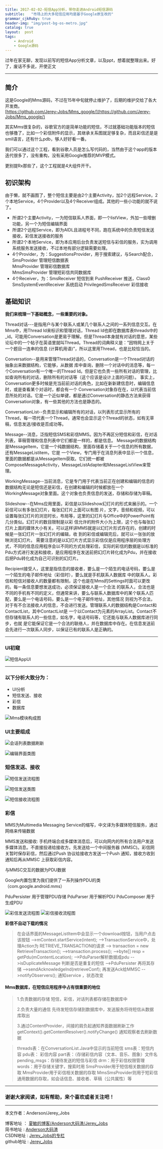 ```yaml
---
title: 2017-02-02-短信App分析，带你走进Android短信源码 
subtitle:   "市场上的大多短信应用均是基于Google原生改的"
grammar_cjkRuby: true
header-img: "img/post-bg-os-metro.jpg"
catalog: true
layout:  post
tags:
    - Android
    - Google源码
---
```


过年在家无聊，发现以前写的短信App分析文章，以及ppt，想着就整理出来。好了，废话不多说，开使正文

----------

## 简介

这是Google的Mms源码，不过在15年中旬就停止维护了，后期的维护交给了各大开发商。<br>
[https://github.com/Jerey-Jobs/Mms_google/](https://github.com/Jerey-Jobs/Mms_google/)

其实Mms很复杂的，谷歌官方的是简单功能的短信，不过就基础功能版本的短信也够撸了，比如一个彩信附件的显示，其继承关系图就足够复杂，而且彩信还是是smil语言，还有什么pdb，够人好好看一番。

我们可以通过这个工程，看到谷歌人员是怎么写代码的，当然由于这个app的版本迭代很多了，没有重构，没有采用Google推荐的MVP模式。

更别提Rx那些了，这个工程就是4大组件开干。

## 初识架构

由于懒，就不画图了，整个短信主要是由2个主要Activity，加2个远程Service，2个本地Service，4个Provider以及4个Receiver组成。其他的一些小功能的就不说了。

- 所谓2个主要Activity，一为短信联系人界面，即一个listView，外加一些增删功能，另一个为短信编辑界面
- 所谓2个远程Service，即为AIDL且进程号不同，跑在系统中的负责短信发送接收，彩信发送接收的服务
- 所谓2个本地Service，即为本应用后台负责发送短信与彩信的服务，实为调用系统服务发送接收，不过本地有部分逻辑需要处理。
- 4个Provider，为：SuggestionsProvider，用于搜索建议，与Search配合，<br>
                  SmsProvider 管理短信数据表<br>
                  MmsProvider 管理彩信数据库<br>
                  MmsSmsProvider 管理短彩信共同数据库<br>
- 4个Receiver，为：SmsReceiver 短信到来
                  PushReceiver 推送，Class0
                  SmsSystemEventReceiver  系统启动
                  PrivilegedSmsReceiver 彩信接收
                  

## 基础知识

**我们来梳理一下基础概念，一些重要的对象。**

Thread对话---是指用户与某个联系人或某几个联系人之间的一系列信息交互。在Mms中，用Thread Id来标识和管理对话，Thread Id也即在数据库表threads中的_id。可能用Conversation是更易于理解。但是Thread本身就有对话的意思，某些论坛中的一个帖子在英语里就叫Thread。Thread的词典释义是：”因特网上关于一个题目一连串的信息 (计算机用语)”，所以这里用Thread，也是比较恰当的。

Conversation--是用来管理Thread对话的，Conversation是一个Thread对话的抽象出来数据结构，它能够，从数据 库中查询，删除一个对话中的消息等，每一个Conversation有一个唯一的Thread Id。但是它也负责一些所有对话的管理，比如查询所有的对话，删除所有的对话等（这个应该是设计上面的问题）。
事实上，Conversation更多时候是充当前前对话的角色，比如在新新建信息时，编辑信息时，或是查看某个对话时，都会有一个 Conversation对象存在在，以代表当前信息所处的对话。它是一个近似单键，都是通过Conversation的静态方法来获得 Conversation对象，有一些其他的方法也是静态的。

ConversationList--负责显示和编辑所有的对话，以列表形式显示所有的Thread，每一项代表一个Thread，通常也会显示这个Thread的状态，如有无草稿，信息发送/接收是否成功等。

Message--消息，泛指短信SMS和彩信MMS。因为不再区分短信和彩信，在对话列表，草稿管理和信息列表中它们都是一样的，都是信息。 Message的数据结构是MessageItem，它是一个纯数据结构，里面存储着关于一个信息的所有数据，还有MessageListitem，它是 一个View，专门用于在消息列表中显示一个信息，里面的数据都是从MessageItem获取。它们统一都被 ComposeMessageActivity，MessageListAdapter和MessageListView来管理。

WorkingMessage--当前消息，它是专门用于代表当前正在创建和编辑的信息的数据结构无论是短信还是彩信，在创建和编辑的时候都放在一个WorkingMessage对象里面。这个对象也负责信息的发送，存储和存储为草稿。

Slideshow--在Mms应用里面，彩信是以Slideshow幻灯片的形式来展示的。一个彩信可以有多张幻灯片，每张幻灯片上面可以有图 片，文字，音频和视频，可以设置每张幻灯片的浏览时长，布局等，这里的幻灯片与Office中的PowerPoint有几分类似。幻灯片的数目限制是以彩 信允许的附件大小为上限，这个也与每张幻灯片上面的媒体大小有关。可以这样讲MMS就是以幻灯片形式存在的，创建的时候是一张幻灯片一张幻灯片的编辑，收 到的彩信或编辑完后，就可以一张张的放映浏览幻灯片。
需要注意的是以幻灯片方式显示彩信仅是应用程序层的处理方式，不同的信息应用程序会以不同的方式处理彩信，实际的彩信的数据是以标准的Pdu方式进行发送和接收，是应用程序在发送前把幻灯片转化成为Pdu，并在接收后把Pdu转化成为自己可识别的幻灯片。

Recipient接受人，这里是指信息的接收者，要么是一个陌生的电话号码，要么是一个陌生的电子邮件地址（彩信时），要么就是手机联系人数据库 中的联系人。彩信和短信对接收人的数量都有限制，这个也是在Mms的Settings时面可以更改的。每一条信息要想发送成功，必须保证接收人是一个合法 的联系人，合法也是不同的手机有不同的定义，但通常来讲，要么与联系人数据库中的某个联系人匹配，要么是一个电话号码，要么是一个电子邮件地址，其他情况 则视为不合法，对于有不合法接收人的信息，不会进行发送。管理联系人的数据结构是Contact和ContactList，其中ContactList是 一个以Contact为元素的ArrayList。Contact不但存储有联系人的一些信息，如名字，电话号码等，它还能与联系人数据库进行同步，也就 是它能保证它是一个合法的联络人，并在数据库中存在。在信息发送前会先进行一次联系人同步，以保证已有的联系人是正确的。

---

### UI初窥

![短信AppUI](/img/post1/mms_view.jpg)

---

### 以下分析大致分为：

 - UI分析
 - 短信发送、接收
 - 彩信
 - 数据库

![Mms模块构成图](https://github.com/Jerey-Jobs/Mms_google/blob/master/HelpPictures/%E5%9F%BA%E6%9C%AC%E7%BB%84%E6%88%90.png)

###  UI主要组成
![会话列表数据刷新](https://github.com/Jerey-Jobs/Mms_google/blob/master/HelpPictures/%E4%BC%9A%E8%AF%9D%E5%88%97%E8%A1%A8%E6%95%B0%E6%8D%AE%E5%88%B7%E6%96%B0.png)

![编辑界面类图](https://github.com/Jerey-Jobs/Mms_google/blob/master/HelpPictures/%E7%BC%96%E8%BE%91%E7%95%8C%E9%9D%A2%E7%B1%BB%E5%9B%BE.png)
   
### 短信发送、接收 
![短信发送流程图](https://github.com/Jerey-Jobs/Mms_google/blob/master/HelpPictures/%E7%9F%AD%E4%BF%A1%E5%8F%91%E9%80%81%E6%B5%81%E7%A8%8B.png)

![短信发送类图](https://github.com/Jerey-Jobs/Mms_google/blob/master/HelpPictures/%E7%9F%AD%E4%BF%A1%E5%8F%91%E9%80%81%E6%8E%A5%E5%8F%97%E7%B1%BB%E5%9B%BE.png)

![短信接收流程图](https://github.com/Jerey-Jobs/Mms_google/blob/master/HelpPictures/%E7%9F%AD%E4%BF%A1%E6%8E%A5%E6%94%B6%E6%B5%81%E7%A8%8B.png)

### 彩信 

MMS为Multimedia Messaging Service的缩写，中文译为多媒体短信服务，通过网络来传输数据

MMS发送和接收: 手机终端合成多媒体消息后，可以向网内的所有合法用户发送多媒体消息。不直接投递给接收方。先发送给一个中间服务器 (MMSC)。彩信网关暂时保存彩信，然后通过Push 协议给接收方发送一个Push 通知，接收方收到通知后再从MMSC 上获取彩信内容。

与MMSC交互的数据为PDU数据

Google内置包里为我们提供了一系列操作PDU的类（com.google.android.mms）

PduPersister  	用于管理PDU存储
PduParser	 	用于解析PDU
PduComposer	用于生成PDU

![彩信发送流程图](https://github.com/Jerey-Jobs/Mms_google/blob/master/HelpPictures/%E5%BD%A9%E4%BF%A1%E5%8F%91%E9%80%81%E6%B5%81%E7%A8%8Bgoogle.png)
![彩信接收流程图](https://github.com/Jerey-Jobs/Mms_google/blob/master/HelpPictures/%E5%BD%A9%E4%BF%A1%E6%8E%A5%E6%94%B6%E6%B5%81%E7%A8%8B.png)


**彩信不自动下载的情况**

> 在会话界面的MessageListItem中会显示一个download按钮，当用户点击该按钮
> -->mContext.startService(intent);
> -->TransactionService中，处理Action为 RETRIEVE_TRANSACTION的请求
> --> transaction = new RetrieveTransaction();
> -->transaction.process();
> -->byte[] resp = getPdu(mContentLocation);
> -->PduParser解析数据成pdu
> -->isDuplicateMessage 判断是否是重复的短信
> -->PduPersister 再将其存储
> -->sendAcknowledgeInd(retrieveConf); 再发送Ack给MMSC
> -->notifyObservers();   通知service ，状态改变



 #### Mms数据库，在短信应用程序中占有很重要的地位

> 1.负责数据的存储 	短信，彩信，对话列表都存储在数据库中
> 
> 2.负责大量的通信 	先待发短信存储到数据库中，发送服务将待短信从数据库取出
> 
> 3.通过ContentProvider，间接的肩负起通知界面数据刷新工作  	getContext().getContentResolver().notifyChange() 	通知观察者去刷新数据


> 
> threads表：在ConversationList.Java中显示的当前短信 
> sms表：短信内容 
> pdu表： 彩信内容
> part表：（存储彩信内容（文本、音乐、图象）文件名 
> pending_msgs：存储待发送的短信与彩信 
> drm：用于彩信权限管理
> words：用于存储关键字，搜索时用
> SmsProvider用于短信相关数据的存取 MmsProvider用于彩信相关数据的存取
> MmsSmsProvider则用于短彩信通用数据的存取，如会话信息、接收者、草稿（公共属性）等



 ----------
### 谢谢大家阅读，如有帮助，来个喜欢或者关注吧！

 ----------
 本文作者：Anderson/Jerey_Jobs 

 博客地址   ： [夏敏的博客/Anderson大码渣/Jerey_Jobs][1] <br>
 简书地址   :  [Anderson大码渣][2] <br>
 CSDN地址   :  [Jerey_Jobs的专栏][3] <br>
 github地址 :  [Jerey_Jobs][4]
 


  [1]: http://jerey.cn/
  [2]: http://www.jianshu.com/users/016a5ba708a0/latest_articles
  [3]: http://blog.csdn.net/jerey_jobs
  [4]: https://github.com/Jerey-Jobs
